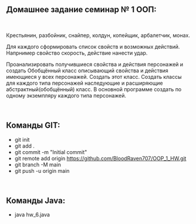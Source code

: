 ## Домашнее задание семинар № 1 ООП:

<br />

Крестьянин, разбойник, снайпер, колдун, копейщик, арбалетчик, монах.

Для каждого сформировать список свойств и возможных действий.
Напрнимер свойство скорость, действие нанести удар.

Проанализировать получившиеся свойства и действия персонажей и создать Обобщённый класс описывающий свойства и действия имеющиеся у всех персонажей. Создать этот класс. Создать классы для каждого типа персонажей наследующие и расширяющие абстрактный(обобщённый) класс. В основной программе создать по одному экземпляру каждого типа персонажей.

<br />

## Команды GIT:

- git init
- git add .
- git commit -m "Initial commit"
- git remote add origin https://github.com/BloodRaven707/OOP_1_HW.git
- git branch -M main
- git push -u origin main

<br />

## Команды Java:

- java hw_6.java
